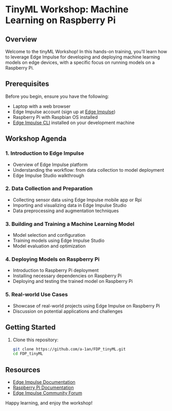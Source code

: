 # TinyML Workshop: Machine Learning on Raspberry Pi

## Overview

Welcome to the tinyML Workshop! In this hands-on training, you'll learn how to leverage Edge Impulse for developing and deploying machine learning models on edge devices, with a specific focus on running models on a Raspberry Pi.

## Prerequisites

Before you begin, ensure you have the following:

- Laptop with a web browser
- Edge Impulse account (sign up at [Edge Impulse](https://www.edgeimpulse.com/))
- Raspberry Pi with Raspbian OS installed
- [Edge Impulse CLI](https://docs.edgeimpulse.com/docs/cli-installation) installed on your development machine

## Workshop Agenda

### 1. Introduction to Edge Impulse

   - Overview of Edge Impulse platform
   - Understanding the workflow: from data collection to model deployment
   - Edge Impulse Studio walkthrough

### 2. Data Collection and Preparation

   - Collecting sensor data using Edge Impulse mobile app or Rpi
   - Importing and visualizing data in Edge Impulse Studio
   - Data preprocessing and augmentation techniques

### 3. Building and Training a Machine Learning Model

   - Model selection and configuration
   - Training models using Edge Impulse Studio
   - Model evaluation and optimization

### 4. Deploying Models on Raspberry Pi

   - Introduction to Raspberry Pi deployment
   - Installing necessary dependencies on Raspberry Pi
   - Deploying and testing the trained model on Raspberry Pi

### 5. Real-world Use Cases

   - Showcase of real-world projects using Edge Impulse on Raspberry Pi
   - Discussion on potential applications and challenges

## Getting Started

1. Clone this repository:

   ```bash
   git clone https://github.com/a-1an/FDP_tinyML.git
   cd FDP_tinyML

## Resources

- [Edge Impulse Documentation](https://docs.edgeimpulse.com/)
- [Raspberry Pi Documentation](https://www.raspberrypi.org/documentation/)
- [Edge Impulse Community Forum](https://forum.edgeimpulse.com/)

Happy learning, and enjoy the workshop!

